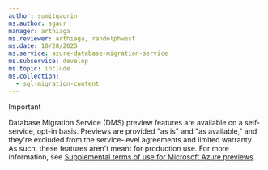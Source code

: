 ```yaml
---
author: sumitgaurin
ms.author: sgaur
manager: arthiaga
ms.reviewer: arthiaga, randolphwest
ms.date: 10/28/2025
ms.service: azure-database-migration-service
ms.subservice: develop
ms.topic: include
ms.collection:
  - sql-migration-content
---
```


> [!IMPORTANT]  
> Database Migration Service (DMS) preview features are available on a self-service, opt-in basis. Previews are provided "as is" and "as available," and they're excluded from the service-level agreements and limited warranty. As such, these features aren't meant for production use. For more information, see [Supplemental terms of use for Microsoft Azure previews](https://azure.microsoft.com/support/legal/preview-supplemental-terms/).
